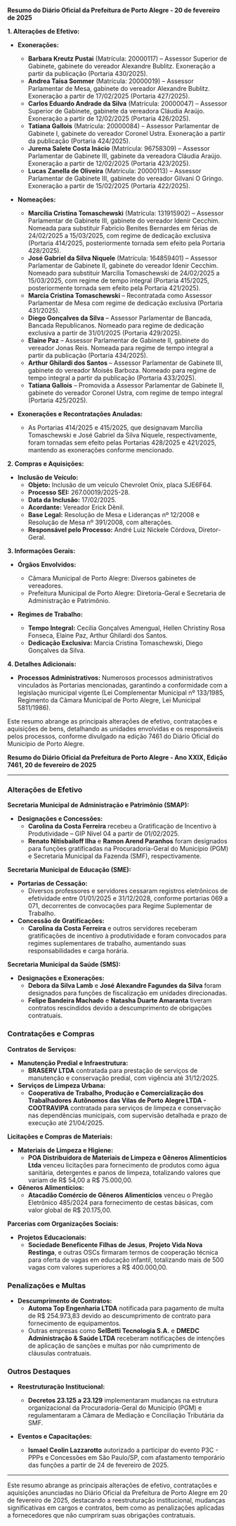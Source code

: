 **Resumo do Diário Oficial da Prefeitura de Porto Alegre - 20 de fevereiro de 2025**

**1. Alterações de Efetivo:**

- **Exonerações:**
  - **Barbara Kreutz Pustai** (Matrícula: 20000117) – Assessor Superior de Gabinete, gabinete do vereador Alexandre Bublitz. Exoneração a partir da publicação (Portaria 430/2025).
  - **Andrea Taisa Sommer** (Matrícula: 20000019) – Assessor Parlamentar de Mesa, gabinete do vereador Alexandre Bublitz. Exoneração a partir de 17/02/2025 (Portaria 427/2025).
  - **Carlos Eduardo Andrade da Silva** (Matrícula: 20000047) – Assessor Superior de Gabinete, gabinete da vereadora Cláudia Araújo. Exoneração a partir de 12/02/2025 (Portaria 426/2025).
  - **Tatiana Gallois** (Matrícula: 20000084) – Assessor Parlamentar de Gabinete I, gabinete do vereador Coronel Ustra. Exoneração a partir da publicação (Portaria 424/2025).
  - **Jurema Salete Costa Inácio** (Matrícula: 96758309) – Assessor Parlamentar de Gabinete III, gabinete da vereadora Cláudia Araújo. Exoneração a partir de 12/02/2025 (Portaria 423/2025).
  - **Lucas Zanella de Oliveira** (Matrícula: 20000113) – Assessor Parlamentar de Gabinete III, gabinete do vereador Gilvani O Gringo. Exoneração a partir de 15/02/2025 (Portaria 422/2025).

- **Nomeações:**
  - **Marcília Cristina Tomaschewski** (Matrícula: 131915902) – Assessor Parlamentar de Gabinete III, gabinete do vereador Idenir Cecchim. Nomeada para substituir Fabricio Benites Bernardes em férias de 24/02/2025 a 15/03/2025, com regime de dedicação exclusiva (Portaria 414/2025, posteriormente tornada sem efeito pela Portaria 428/2025).
  - **José Gabriel da Silva Niquele** (Matrícula: 164859401) – Assessor Parlamentar de Gabinete II, gabinete do vereador Idenir Cecchim. Nomeado para substituir Marcília Tomaschewski de 24/02/2025 a 15/03/2025, com regime de tempo integral (Portaria 415/2025, posteriormente tornada sem efeito pela Portaria 421/2025).
  - **Marcia Cristina Tomaschewski** – Recontratada como Assessor Parlamentar de Mesa com regime de dedicação exclusiva (Portaria 431/2025).
  - **Diego Gonçalves da Silva** – Assessor Parlamentar de Bancada, Bancada Republicanos. Nomeado para regime de dedicação exclusiva a partir de 31/01/2025 (Portaria 429/2025).
  - **Elaine Paz** – Assessor Parlamentar de Gabinete II, gabinete do vereador Jonas Reis. Nomeada para regime de tempo integral a partir da publicação (Portaria 434/2025).
  - **Arthur Ghilardi dos Santos** – Assessor Parlamentar de Gabinete III, gabinete do vereador Moisés Barboza. Nomeado para regime de tempo integral a partir da publicação (Portaria 433/2025).
  - **Tatiana Gallois** – Promovida a Assessor Parlamentar de Gabinete II, gabinete do vereador Coronel Ustra, com regime de tempo integral (Portaria 425/2025).

- **Exonerações e Recontratações Anuladas:**
  - As Portarias 414/2025 e 415/2025, que designavam Marcília Tomaschewski e José Gabriel da Silva Niquele, respectivamente, foram tornadas sem efeito pelas Portarias 428/2025 e 421/2025, mantendo as exonerações conforme mencionado.

**2. Compras e Aquisições:**

- **Inclusão de Veículo:**
  - **Objeto:** Inclusão de um veículo Chevrolet Onix, placa SJE6F64.
  - **Processo SEI:** 267.00019/2025-28.
  - **Data da Inclusão:** 17/02/2025.
  - **Acordante:** Vereador Erick Dênil.
  - **Base Legal:** Resolução de Mesa e Lideranças nº 12/2008 e Resolução de Mesa nº 391/2008, com alterações.
  - **Responsável pelo Processo:** André Luiz Nickele Córdova, Diretor-Geral.

**3. Informações Gerais:**

- **Órgãos Envolvidos:**
  - Câmara Municipal de Porto Alegre: Diversos gabinetes de vereadores.
  - Prefeitura Municipal de Porto Alegre: Diretoria-Geral e Secretaria de Administração e Patrimônio.

- **Regimes de Trabalho:**
  - **Tempo Integral:** Cecilia Gonçalves Amengual, Hellen Christiny Rosa Fonseca, Elaine Paz, Arthur Ghilardi dos Santos.
  - **Dedicação Exclusiva:** Marcia Cristina Tomaschewski, Diego Gonçalves da Silva.

**4. Detalhes Adicionais:**

- **Processos Administrativos:** Numerosos processos administrativos vinculados às Portarias mencionadas, garantindo a conformidade com a legislação municipal vigente (Lei Complementar Municipal nº 133/1985, Regimento da Câmara Municipal de Porto Alegre, Lei Municipal 5811/1986).

Este resumo abrange as principais alterações de efetivo, contratações e aquisições de bens, detalhando as unidades envolvidas e os responsáveis pelos processos, conforme divulgado na edição 7461 do Diário Oficial do Município de Porto Alegre.

**Resumo do Diário Oficial da Prefeitura de Porto Alegre - Ano XXIX, Edição 7461, 20 de fevereiro de 2025**

---

### **Alterações de Efetivo**

**Secretaria Municipal de Administração e Patrimônio (SMAP):**
- **Designações e Concessões:**
  - **Carolina da Costa Ferreira** recebeu a Gratificação de Incentivo à Produtividade – GIP Nível 04 a partir de 01/02/2025.
  - **Renato Nitisbailoff Ilha** e **Ramon Arend Paranhos** foram designados para funções gratificadas na Procuradoria-Geral do Município (PGM) e Secretaria Municipal da Fazenda (SMF), respectivamente.

**Secretaria Municipal de Educação (SME):**
- **Portarias de Cessação:**
  - Diversos professores e servidores cessaram registros eletrônicos de efetividade entre 01/01/2025 e 31/12/2028, conforme portarias 069 a 071, decorrentes de convocações para Regime Suplementar de Trabalho.
- **Concessão de Gratificações:**
  - **Carolina da Costa Ferreira** e outros servidores receberam gratificações de incentivo à produtividade e foram convocados para regimes suplementares de trabalho, aumentando suas responsabilidades e carga horária.

**Secretaria Municipal da Saúde (SMS):**
- **Designações e Exonerações:**
  - **Debora da Silva Lamb** e **José Alexandre Fagundes da Silva** foram designados para funções de fiscalização em unidades direcionadas.
  - **Felipe Bandeira Machado** e **Natasha Duarte Amaranta** tiveram contratos rescindidos devido a descumprimento de obrigações contratuais.

### **Contratações e Compras**

**Contratos de Serviços:**
- **Manutenção Predial e Infraestrutura:**
  - **BRASERV LTDA** contratada para prestação de serviços de manutenção e conservação predial, com vigência até 31/12/2025.
- **Serviços de Limpeza Urbana:**
  - **Cooperativa de Trabalho, Produção e Comercialização dos Trabalhadores Autônomos das Vilas de Porto Alegre LTDA - COOTRAVIPA** contratada para serviços de limpeza e conservação nas dependências municipais, com supervisão detalhada e prazo de execução até 21/04/2025.

**Licitações e Compras de Materiais:**
- **Materiais de Limpeza e Higiene:**
  - **POA Distribuidora de Materiais de Limpeza e Gêneros Alimentícios Ltda** venceu licitações para fornecimento de produtos como água sanitária, detergentes e panos de limpeza, totalizando valores que variam de R$ 54,00 a R$ 75.000,00.
- **Gêneros Alimentícios:**
  - **Atacadão Comércio de Gêneros Alimentícios** venceu o Pregão Eletrônico 485/2024 para fornecimento de cestas básicas, com valor global de R$ 20.175,00.

**Parcerias com Organizações Sociais:**
- **Projetos Educacionais:**
  - **Sociedade Beneficente Filhas de Jesus**, **Projeto Vida Nova Restinga**, e outras OSCs firmaram termos de cooperação técnica para oferta de vagas em educação infantil, totalizando mais de 500 vagas com valores superiores a R$ 400.000,00.

### **Penalizações e Multas**

- **Descumprimento de Contratos:**
  - **Automa Top Engenharia LTDA** notificada para pagamento de multa de R$ 254.973,83 devido ao descumprimento de contrato para fornecimento de equipamentos.
  - Outras empresas como **SelBetti Tecnologia S.A.** e **DMEDC Administração & Saúde LTDA** receberam notificações de intenções de aplicação de sanções e multas por não cumprimento de cláusulas contratuais.

### **Outros Destaques**

- **Reestruturação Institucional:**
  - **Decretos 23.125 a 23.129** implementaram mudanças na estrutura organizacional da Procuradoria-Geral do Município (PGM) e regulamentaram a Câmara de Mediação e Conciliação Tributária da SMF.

- **Eventos e Capacitações:**
  - **Ismael Ceolin Lazzarotto** autorizado a participar do evento P3C - PPPs e Concessões em São Paulo/SP, com afastamento temporário das funções a partir de 24 de fevereiro de 2025.

---

Este resumo abrange as principais alterações de efetivo, contratações e aquisições anunciadas no Diário Oficial da Prefeitura de Porto Alegre em 20 de fevereiro de 2025, destacando a reestruturação institucional, mudanças significativas em cargos e contratos, bem como as penalizações aplicadas a fornecedores que não cumpriram suas obrigações contratuais.